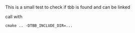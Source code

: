 This is a small test to check if tbb is found and can be linked

call with
```
cmake .. -DTBB_INCLUDE_DIR=...
```
